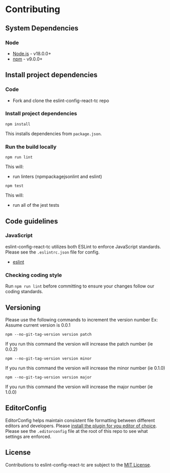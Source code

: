 # Contributing

## System Dependencies

### Node

* [Node.js](https://nodejs.org/) - v18.0.0+
* [npm](https://www.npmjs.com/) - v9.0.0+

## Install project dependencies

### Code

* Fork and clone the eslint-config-react-tc repo

### Install project dependencies

`npm install`

This installs dependencies from `package.json`.

### Run the build locally

`npm run lint`

This will:

* run linters (npmpackagejsonlint and eslint)

`npm test`

This will:

* run all of the jest tests

## Code guidelines

### JavaScript
eslint-config-react-tc utilizes both ESLint to enforce JavaScript standards. Please see the `.eslintrc.json` file for config.

* [eslint](https://github.com/eslint/eslint)

### Checking coding style
Run `npm run lint` before committing to ensure your changes follow our coding standards.

## Versioning
Please use the following commands to increment the version number
Ex: Assume current version is 0.0.1

`npm --no-git-tag-version version patch`

If you run this command the version will increase the patch number (ie 0.0.2)

`npm --no-git-tag-version version minor`

If you run this command the version will increase the minor number (ie 0.1.0)

`npm --no-git-tag-version version major`

If you run this command the version will increase the major number (ie 1.0.0)

## EditorConfig
EditorConfig helps maintain consistent file formatting between different editors and developers. Please [install the plugin for you editor of choice](http://editorconfig.org/#download). Please see the `.editorconfig` file at the root of this repo to see what settings are enforced.

## License

Contributions to eslint-config-react-tc are subject to the [MIT License](https://github.com/tclindner/eslint-config-react-tc/blob/master/LICENSE).
